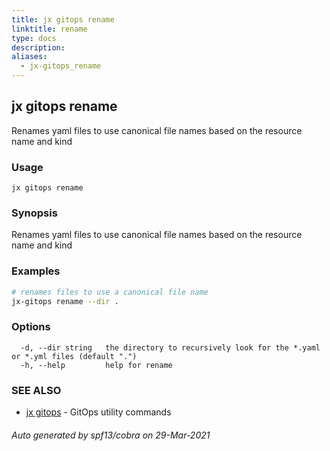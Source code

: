 ```yaml
---
title: jx gitops rename
linktitle: rename
type: docs
description: 
aliases:
  - jx-gitops_rename
---
```


## jx gitops rename

Renames yaml files to use canonical file names based on the resource name and kind

### Usage

```
jx gitops rename
```

### Synopsis

Renames yaml files to use canonical file names based on the resource name and kind

### Examples

  ```bash
  # renames files to use a canonical file name
  jx-gitops rename --dir .

  ```
### Options

```
  -d, --dir string   the directory to recursively look for the *.yaml or *.yml files (default ".")
  -h, --help         help for rename
```

### SEE ALSO

* [jx gitops](..)	 - GitOps utility commands

###### Auto generated by spf13/cobra on 29-Mar-2021
